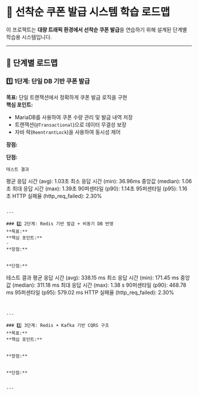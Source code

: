 # 🚀 선착순 쿠폰 발급 시스템 학습 로드맵

이 프로젝트는 **대량 트래픽 환경에서 선착순 쿠폰 발급**을 연습하기 위해 설계된 단계별 학습용 시스템입니다.

---

## 📌 단계별 로드맵

### 1️⃣ 1단계: 단일 DB 기반 쿠폰 발급
**목표:** 단일 트랜잭션에서 정확하게 쿠폰 발급 로직을 구현  
**핵심 포인트:**
- MariaDB를 사용하여 쿠폰 수량 관리 및 발급 내역 저장
- 트랜잭션(`@Transactional`)으로 데이터 무결성 보장
- 자바 락(`ReentrantLock`)을 사용하여 동시성 제어

**장점:**


**단점:**

```
테스트 결과
```
평균 응답 시간 (avg):          1.03초
최소 응답 시간 (min):          36.96ms
중앙값 (median):               1.06초
최대 응답 시간 (max):          1.39초
90퍼센타일 (p90):              1.14초
95퍼센타일 (p95):              1.16초
HTTP 실패율 (http_req_failed):  2.30%
```

---

### 2️⃣ 2단계: Redis 기반 발급 + 비동기 DB 반영
**목표:** 
**핵심 포인트:**
- 
**장점:**


**단점:**

```
테스트 결과
평균 응답 시간 (avg):          338.15 ms
최소 응답 시간 (min):          171.45 ms
중앙값 (median):               311.18 ms
최대 응답 시간 (max):          1.38 s
90퍼센타일 (p90):              468.78 ms
95퍼센타일 (p95):              579.02 ms
HTTP 실패율 (http_req_failed):  2.30%
```


---

### 3️⃣ 3단계: Redis + Kafka 기반 CQRS 구조
**목표:** 
**핵심 포인트:**


**장점:**


**단점:**


---


